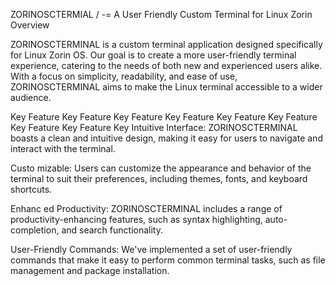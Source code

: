 ZORINOSCTERMIAL   /  -=  A User Friendly Custom Terminal for Linux Zorin
Overview 

ZORINOSCTERMINAL is a custom terminal application designed specifically for Linux Zorin OS. Our goal is to create a more user-friendly terminal experience, catering to the needs of both new and experienced users alike. With a focus on simplicity, readability, and ease of use, ZORINOSCTERMINAL aims to make the Linux terminal accessible to a wider audience.

Key Feature Key Feature Key Feature Key Feature Key Feature Key Feature Key Feature Key Feature Key
Intuitive Interface: ZORINOSCTERMINAL boasts a clean and intuitive design, making it easy for users to navigate and interact with the terminal.

Custo
mizable: Users can customize the appearance and behavior 
of the terminal to suit their preferences, including themes, fonts, and keyboard shortcuts.
 
Enhanc
ed Productivity: ZORINOSCTERMINAL includes a range of productivity-enhancing features, such as syntax highlighting, auto-completion, and search functionality.

User-Friendly Commands: We've implemented a set of user-friendly commands that make it easy to perform common terminal tasks, such as file management and package installation.
